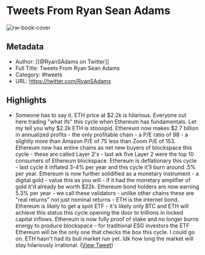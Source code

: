 # Tweets From Ryan Sean Adams

![rw-book-cover](https://pbs.twimg.com/profile_images/1766150845614145536/NPX7ozxG.jpg)

## Metadata
- Author: [[@RyanSAdams on Twitter]]
- Full Title: Tweets From Ryan Sean Adams
- Category: #tweets
- URL: https://twitter.com/RyanSAdams

## Highlights
- Someone has to say it.
  ETH price at $2.2k is hilarious.
  Everyone out here trading "what ifs" this cycle when Ethereum has fundamentals. 
  Let my tell you why $2.2k ETH is stooopid.
  Ethereum now makes $2.7 billion in annualized profits - the only profitable chain - a P/E ratio of 98 - a slightly more than Amazon P/E of 75 less than Zoom P/E of 153.
  Ethereum now has entire chains as net new buyers of blockspace this cycle - these are called Layer 2's - last wk five Layer 2 were the top 10 consumers of Ethereum blockspace.
  Ethereum is deflationary this cycle - last cycle it inflated 3-4% per year and this cycle it'll burn around .5% per year.
  Ethereum is now further solidified as a monetary instrument - a digital gold - value this as you will - if it had the monetary amplifier of gold it'd already be worth $22k.
  Ethereum bond holders are now earning 5.3% per year - we call these validators - unlike other chains these are "real returns" not just nominal returns - ETH is the internet bond.
  Ethereum is likely to get a spot ETF - it's likely only BTC and ETH will achieve this status this cycle opening the door to trillions in locked capital inflows.
  Ethereum is now fully proof of stake and no longer burns energy to produce blockspace - for traditional ESG investors the ETF Ethereum will be the only one that checks the box this cycle.
  I could go on.
  ETH hasn't had its bull market run yet.
  Idk how long the market will stay hilariously irrational. ([View Tweet](https://twitter.com/RyanSAdams/status/1731706803153506338))
